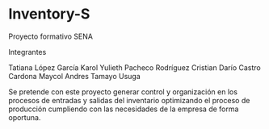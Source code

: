 # Inventory-S
Proyecto formativo SENA

Integrantes

Tatiana López García
Karol Yulieth Pacheco Rodríguez
Cristian Darío Castro Cardona
Maycol Andres Tamayo Usuga

Se pretende con este proyecto generar control y organización en los procesos de entradas y salidas del inventario optimizando el proceso de producción cumpliendo con las necesidades de la empresa de forma oportuna.



